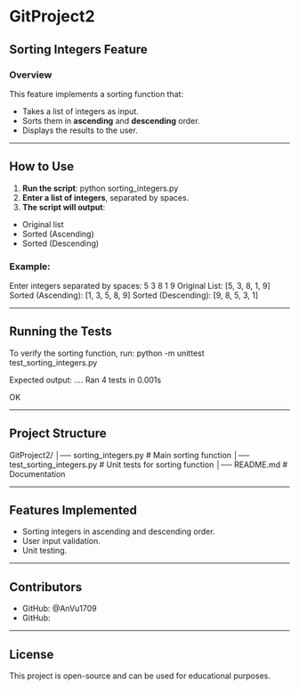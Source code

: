 # GitProject2
## Sorting Integers Feature

### Overview
This feature implements a sorting function that:
- Takes a list of integers as input.
- Sorts them in **ascending** and **descending** order.
- Displays the results to the user.
  
---
## How to Use
1. **Run the script**:
python sorting_integers.py
2. **Enter a list of integers**, separated by spaces.
3. **The script will output**:
- Original list
- Sorted (Ascending)
- Sorted (Descending)

### Example:
Enter integers separated by spaces: 5 3 8 1 9 Original List: [5, 3, 8, 1, 9] Sorted (Ascending): [1, 3, 5, 8, 9] Sorted (Descending): [9, 8, 5, 3, 1]

---

## Running the Tests
To verify the sorting function, run:
python -m unittest test_sorting_integers.py

Expected output:
....
Ran 4 tests in 0.001s

OK

---

## Project Structure
GitProject2/ │── sorting_integers.py # Main sorting function 
│── test_sorting_integers.py # Unit tests for sorting function 
│── README.md # Documentation

---

## Features Implemented
- Sorting integers in ascending and descending order.
- User input validation.
- Unit testing.

---

## Contributors
- GitHub: @AnVu1709
- GitHub: 

---

## License
This project is open-source and can be used for educational purposes.
